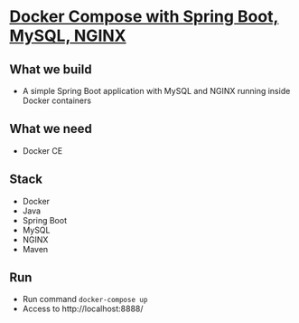 # [Docker Compose with Spring Boot, MySQL, NGINX](https://eletter.gr)

## What we build
- A simple Spring Boot application with MySQL and NGINX running inside Docker containers

## What we need
- Docker CE

## Stack
- Docker
- Java
- Spring Boot
- MySQL
- NGINX
- Maven

## Run
- Run command `docker-compose up`
- Access to http://localhost:8888/

